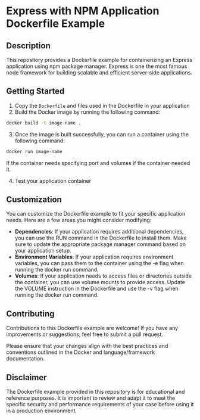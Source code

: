 # Express with NPM Application Dockerfile Example

## Description

This repository provides a Dockerfile example for containerizing an Express application using npm package manager. Express is one the most famous node framework for building scalable and efficient server-side applications.

## Getting Started

1. Copy the `Dockerfile` and files used in the Dockerfile in your application
2. Build the Docker image by running the following command:

```bash
docker build -t image-name .
```

3. Once the image is built successfully, you can run a container using the following command:

```bash
docker run image-name
```

If the container needs specifying port and volumes if the container needed it.

4. Test your application container

## Customization

You can customize the Dockerfile example to fit your specific application needs. Here are a few areas you might consider modifying:

- **Dependencies**: If your application requires additional dependencies, you can use the RUN command in the Dockerfile to install them. Make sure to update the appropriate package manager command based on your application setup.
- **Environment Variables**: If your application requires environment variables, you can pass them to the container using the -e flag when running the docker run command.
- **Volumes**: If your application needs to access files or directories outside the container, you can use volume mounts to provide access. Update the VOLUME instruction in the Dockerfile and use the -v flag when running the docker run command.

## Contributing

Contributions to this Dockerfile example are welcome! If you have any improvements or suggestions, feel free to submit a pull request.

Please ensure that your changes align with the best practices and conventions outlined in the Docker and language/framework documentation.

## Disclaimer

The Dockerfile example provided in this repository is for educational and reference purposes. It is important to review and adapt it to meet the specific security and performance requirements of your case before using it in a production environment.
